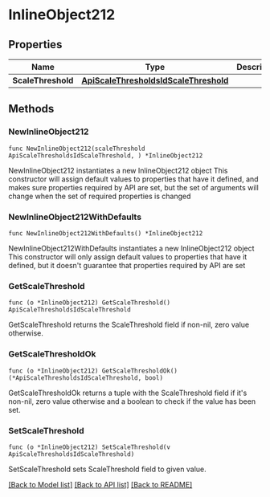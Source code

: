# InlineObject212

## Properties

Name | Type | Description | Notes
------------ | ------------- | ------------- | -------------
**ScaleThreshold** | [**ApiScaleThresholdsIdScaleThreshold**](_api_scale_thresholds__id__scaleThreshold.md) |  | 

## Methods

### NewInlineObject212

`func NewInlineObject212(scaleThreshold ApiScaleThresholdsIdScaleThreshold, ) *InlineObject212`

NewInlineObject212 instantiates a new InlineObject212 object
This constructor will assign default values to properties that have it defined,
and makes sure properties required by API are set, but the set of arguments
will change when the set of required properties is changed

### NewInlineObject212WithDefaults

`func NewInlineObject212WithDefaults() *InlineObject212`

NewInlineObject212WithDefaults instantiates a new InlineObject212 object
This constructor will only assign default values to properties that have it defined,
but it doesn't guarantee that properties required by API are set

### GetScaleThreshold

`func (o *InlineObject212) GetScaleThreshold() ApiScaleThresholdsIdScaleThreshold`

GetScaleThreshold returns the ScaleThreshold field if non-nil, zero value otherwise.

### GetScaleThresholdOk

`func (o *InlineObject212) GetScaleThresholdOk() (*ApiScaleThresholdsIdScaleThreshold, bool)`

GetScaleThresholdOk returns a tuple with the ScaleThreshold field if it's non-nil, zero value otherwise
and a boolean to check if the value has been set.

### SetScaleThreshold

`func (o *InlineObject212) SetScaleThreshold(v ApiScaleThresholdsIdScaleThreshold)`

SetScaleThreshold sets ScaleThreshold field to given value.



[[Back to Model list]](../README.md#documentation-for-models) [[Back to API list]](../README.md#documentation-for-api-endpoints) [[Back to README]](../README.md)


